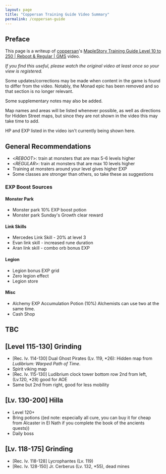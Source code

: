```yaml
---
layout: page
title: "Coppersan Training Guide Video Summary"
permalink: /coppersan-guide
---
```


## Preface

This page is a writeup of [coppersan]'s [MapleStory Training Guide Level 10 to 250 \| Reboot & Regular \| GMS][vid] video.

*If you find this useful, please watch the original video at least once so your view is registered.*

Some updates/corrections may be made when content in the game is found to differ from the video. Notably, the Monad epic has been removed and so that section is no longer relevant.

Some supplementary notes may also be added.

Map names and areas will be listed whenever possible, as well as directions for Hidden Street maps, but since they are not shown in the video this may take time to add.

HP and EXP listed in the video isn't currently being shown here.

[vid]: https://www.youtube.com/watch?v=y3lbMizO0Ns
[coppersan]: https://www.youtube.com/@coppersan

## General Recommendations
- \<*REBOOT*\>: train at monsters that are max 5-6 levels higher
- \<*REGULAR*\>: train at monsters that are max 10 levels higher
- Training at monsters around your level gives higher EXP
- Some classes are stronger than others, so take these as suggestions

### EXP Boost Sources
#### Monster Park
- Monster park 10% EXP boost potion
- Monster park Sunday's Growth clear reward

#### Link Skills
- Mercedes Link Skill - 20% at level 3
- Evan link skill - increased rune duration
- Aran link skill - combo orb bonus EXP

#### Legion
- Legion bonus EXP grid
- Zero legion effect
- Legion store

#### Misc
- Alchemy EXP Accumulation Potion (10%)
  Alchemists can use two at the same time.
- Cash Shop

## TBC

## **\[Level 115-130\]** Grinding
- \[Rec. lv. 114-130\] Dual Ghost Pirates (Lv. 119, \*26): Hidden map from *Ludibrium: Warped Path of Time*.
- Spirit viking map
- \[Rec. lv. 115-130\] Ludibrium clock tower bottom row 2nd from left, (Lv.120, \*28) good for AOE
- Same but 2nd from right, good for less mobility

## \[Lv. 130-200\] Hilla
- Level 120+
- Bring potions ((ed note: especially all cure, you can buy it for cheap from Alcaster in El Nath if you complete the book of the ancients quests))
- Daily boss

## \[Lv. 118-175\] Grinding
- \[Rec. lv. 118-128\] Lycrophantes (Lv. 119)
- \[Rec. lv. 128-150\] Jr. Cerberus (Lv. 132, \*55), dead mines

